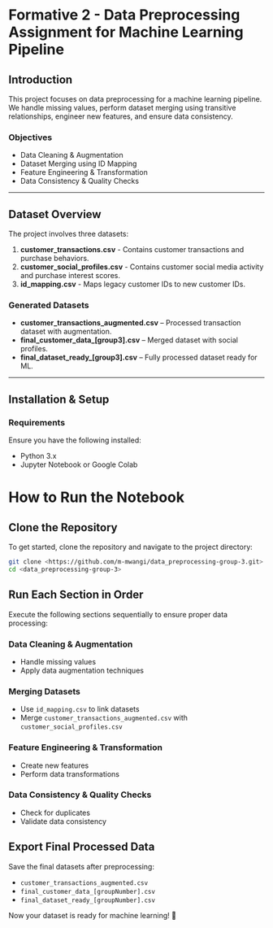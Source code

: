 # **Formative 2 - Data Preprocessing Assignment for Machine Learning Pipeline**  

## **Introduction**  
This project focuses on data preprocessing for a machine learning pipeline. We handle missing values, perform dataset merging using transitive relationships, engineer new features, and ensure data consistency.

### **Objectives**  
- Data Cleaning & Augmentation  
- Dataset Merging using ID Mapping  
- Feature Engineering & Transformation  
- Data Consistency & Quality Checks    

---

## **Dataset Overview**  
The project involves three datasets:  

1. **customer_transactions.csv** - Contains customer transactions and purchase behaviors.  
2. **customer_social_profiles.csv** - Contains customer social media activity and purchase interest scores.  
3. **id_mapping.csv** - Maps legacy customer IDs to new customer IDs.  

### **Generated Datasets**  
- **customer_transactions_augmented.csv** – Processed transaction dataset with augmentation.  
- **final_customer_data_[group3].csv** – Merged dataset with social profiles.  
- **final_dataset_ready_[group3].csv** – Fully processed dataset ready for ML.  

---

## **Installation & Setup**  

### **Requirements**  
Ensure you have the following installed:  
- Python 3.x  
- Jupyter Notebook or Google Colab   

# **How to Run the Notebook**

## **Clone the Repository**
To get started, clone the repository and navigate to the project directory:

```bash
git clone <https://github.com/m-mwangi/data_preprocessing-group-3.git>
cd <data_preprocessing-group-3>
```

## **Run Each Section in Order**

Execute the following sections sequentially to ensure proper data processing:

### **Data Cleaning & Augmentation**
- Handle missing values  
- Apply data augmentation techniques  

### **Merging Datasets**
- Use `id_mapping.csv` to link datasets  
- Merge `customer_transactions_augmented.csv` with `customer_social_profiles.csv`  

### **Feature Engineering & Transformation**
- Create new features  
- Perform data transformations  

### **Data Consistency & Quality Checks**
- Check for duplicates  
- Validate data consistency  

## **Export Final Processed Data**
Save the final datasets after preprocessing:

- `customer_transactions_augmented.csv`  
- `final_customer_data_[groupNumber].csv`  
- `final_dataset_ready_[groupNumber].csv`  

Now your dataset is ready for machine learning! 🚀

